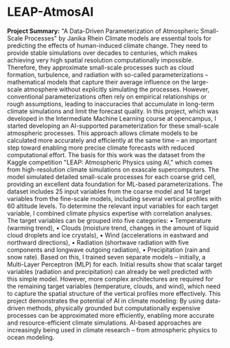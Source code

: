 # LEAP-AtmosAI

**Project Summary:**
"A Data-Driven Parameterization of Atmospheric Small-Scale Processes"
by Janika Rhein
Climate models are essential tools for predicting the effects of human-induced climate change. They
need to provide stable simulations over decades to centuries, which makes achieving very high
spatial resolution computationally impossible. Therefore, they approximate small-scale processes
such as cloud formation, turbulence, and radiation with so-called parameterizations – mathematical
models that capture their average influence on the large-scale atmosphere without explicitly
simulating the processes. However, conventional parameterizations often rely on empirical
relationships or rough assumptions, leading to inaccuracies that accumulate in long-term climate
simulations and limit the forecast quality.
In this project, which was developed in the Intermediate Machine Learning course at opencampus, I
started developing an AI-supported parameterization for these small-scale atmospheric processes.
This approach allows climate models to be calculated more accurately and efficiently at the same
time – an important step toward enabling more precise climate forecasts with reduced
computational effort. The basis for this work was the dataset from the Kaggle competition "LEAP:
Atmospheric Physics using AI," which comes from high-resolution climate simulations on exascale
supercomputers. The model simulated detailed small-scale processes for each coarse grid cell,
providing an excellent data foundation for ML-based parameterizations. The dataset includes 25
input variables from the coarse model and 14 target variables from the fine-scale models, including
several vertical profiles with 60 altitude levels.
To determine the relevant input variables for each target variable, I combined climate physics
expertise with correlation analyses. The target variables can be grouped into five categories: •
Temperature (warming trend),
• Clouds (moisture trend, changes in the amount of liquid cloud droplets and ice crystals),
• Wind (accelerations in eastward and northward directions),
• Radiation (shortwave radiation with five components and longwave outgoing radiation),
• Precipitation (rain and snow rate).
Based on this, I trained seven separate models – initially, a Multi-Layer Perceptron (MLP) for each.
Initial results show that scalar target variables (radiation and precipitation) can already be well
predicted with this simple model. However, more complex architectures are required for the
remaining target variables (temperature, clouds, and wind), which need to capture the spatial
structure of the vertical profiles more effectively.
This project demonstrates the potential of AI in climate modeling: By using data-driven methods,
physically grounded but computationally expensive processes can be approximated more efficiently,
enabling more accurate and resource-efficient climate simulations. AI-based approaches are
increasingly being used in climate research – from atmospheric physics to ocean modeling.
